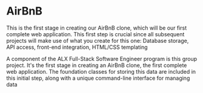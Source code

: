 # AirBnB

This is the first stage in creating our AirBnB clone, which will be our first complete web application.
This first step is crucial since all subsequent projects will make use of what you create for this one:
Database storage, API access, front-end integration, HTML/CSS templating

A component of the ALX Full-Stack Software Engineer program is this group project.
It's the first stage in creating an AirBnB clone, the first complete web application.
The foundation classes for storing this data are included in this initial step, along with a unique command-line interface for managing data


